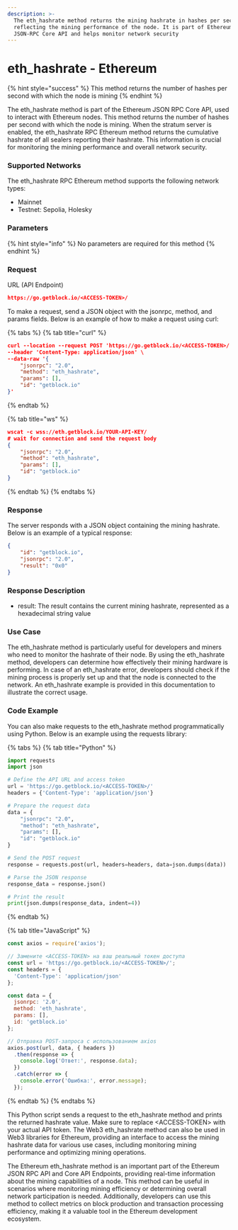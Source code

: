 ```yaml
---
description: >-
  The eth_hashrate method returns the mining hashrate in hashes per second,
  reflecting the mining performance of the node. It is part of Ethereum's
  JSON-RPC Core API and helps monitor network security
---
```


# eth\_hashrate - Ethereum

{% hint style="success" %}
This method returns the number of hashes per second with which the node is mining
{% endhint %}

The eth\_hashrate method is part of the Ethereum JSON RPC Core API, used to interact with Ethereum nodes. This method returns the number of hashes per second with which the node is mining. When the stratum server is enabled, the eth\_hashrate RPC Ethereum method returns the cumulative hashrate of all sealers reporting their hashrate. This information is crucial for monitoring the mining performance and overall network security.

### Supported Networks

The eth\_hashrate RPC Ethereum method supports the following network types:

* Mainnet
* Testnet: Sepolia, Holesky

### Parameters

{% hint style="info" %}
No parameters are required for this method
{% endhint %}

### Request&#x20;

URL (API Endpoint)

```json
https://go.getblock.io/<ACCESS-TOKEN>/
```

To make a request, send a JSON object with the jsonrpc, method, and params fields. Below is an example of how to make a request using curl:

{% tabs %}
{% tab title="curl" %}
```json
curl --location --request POST 'https://go.getblock.io/<ACCESS-TOKEN>/' \
--header 'Content-Type: application/json' \
--data-raw '{
    "jsonrpc": "2.0",
    "method": "eth_hashrate",
    "params": [],
    "id": "getblock.io"
}'

```
{% endtab %}

{% tab title="ws" %}
```json
wscat -c wss://eth.getblock.io/YOUR-API-KEY/ 
# wait for connection and send the request body 
{
    "jsonrpc": "2.0",
    "method": "eth_hashrate",
    "params": [],
    "id": "getblock.io"
}
```
{% endtab %}
{% endtabs %}

### Response&#x20;

The server responds with a JSON object containing the mining hashrate. Below is an example of a typical response:

```json
{
    "id": "getblock.io",
    "jsonrpc": "2.0",
    "result": "0x0"
}
```

### Response Description

* result: The result contains the current mining hashrate, represented as a hexadecimal string value

### Use Case

The eth\_hashrate method is particularly useful for developers and miners who need to monitor the hashrate of their node. By using the eth\_hashrate method, developers can determine how effectively their mining hardware is performing. In case of an eth\_hashrate error, developers should check if the mining process is properly set up and that the node is connected to the network. An eth\_hashrate example is provided in this documentation to illustrate the correct usage.

### Code Example

You can also make requests to the eth\_hashrate method programmatically using Python. Below is an example using the requests library:

{% tabs %}
{% tab title="Python" %}
```python
import requests
import json

# Define the API URL and access token
url = 'https://go.getblock.io/<ACCESS-TOKEN>/'
headers = {'Content-Type': 'application/json'}

# Prepare the request data
data = {
    "jsonrpc": "2.0",
    "method": "eth_hashrate",
    "params": [],
    "id": "getblock.io"
}

# Send the POST request
response = requests.post(url, headers=headers, data=json.dumps(data))

# Parse the JSON response
response_data = response.json()

# Print the result
print(json.dumps(response_data, indent=4))
```
{% endtab %}

{% tab title="JavaScript" %}
```javascript
const axios = require('axios');

// Замените <ACCESS-TOKEN> на ваш реальный токен доступа
const url = 'https://go.getblock.io/<ACCESS-TOKEN>/';
const headers = {
  'Content-Type': 'application/json'
};

const data = {
  jsonrpc: '2.0',
  method: 'eth_hashrate',
  params: [],
  id: 'getblock.io'
};

// Отправка POST-запроса с использованием axios
axios.post(url, data, { headers })
  .then(response => {
    console.log('Ответ:', response.data);
  })
  .catch(error => {
    console.error('Ошибка:', error.message);
  });
```
{% endtab %}
{% endtabs %}

This Python script sends a request to the eth\_hashrate method and prints the returned hashrate value. Make sure to replace \<ACCESS-TOKEN> with your actual API token. The Web3 eth\_hashrate method can also be used in Web3 libraries for Ethereum, providing an interface to access the mining hashrate data for various use cases, including monitoring mining performance and optimizing mining operations.

The Ethereum eth\_hashrate method is an important part of the Ethereum JSON RPC API and Core API Endpoints, providing real-time information about the mining capabilities of a node. This method can be useful in scenarios where monitoring mining efficiency or determining overall network participation is needed. Additionally, developers can use this method to collect metrics on block production and transaction processing efficiency, making it a valuable tool in the Ethereum development ecosystem.
